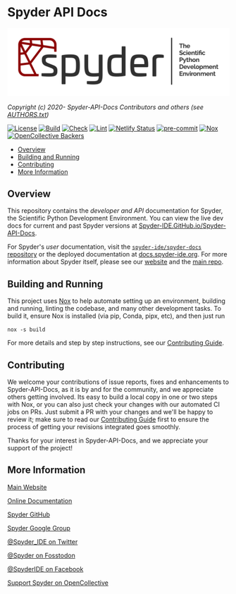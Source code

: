# Spyder API Docs

![Banner image with the Spyder wordmark and full name, the Scientific Python Development Environment](spyder_readme_banner.png)

*Copyright (c) 2020- Spyder-API-Docs Contributors and others (see [AUTHORS.txt](https://github.com/spyder-ide/spyder-api-docs/blob/master/AUTHORS.txt))*


[![License](https://img.shields.io/pypi/l/spyder.svg)](./LICENSE.txt)
[![Build](https://github.com/spyder-ide/spyder-api-docs/actions/workflows/build.yaml/badge.svg)](https://github.com/spyder-ide/spyder-api-docs/actions/workflows/build.yaml)
[![Check](https://github.com/spyder-ide/spyder-api-docs/actions/workflows/check.yaml/badge.svg)](https://github.com/spyder-ide/spyder-api-docs/actions/workflows/check.yaml)
[![Lint](https://github.com/spyder-ide/spyder-api-docs/actions/workflows/lint.yaml/badge.svg)](https://github.com/spyder-ide/spyder-api-docs/actions/workflows/lint.yaml)
[![Netlify Status](https://api.netlify.com/api/v1/badges/_FIXME_NETLIFY_PROJECT_ID/deploy-status)](https://app.netlify.com/sites/spyder-api-docs-preview/deploys)
[![pre-commit](https://img.shields.io/badge/pre--commit-enabled-brightgreen?logo=pre-commit&logoColor=white)](https://github.com/pre-commit/pre-commit)
[![Nox](https://img.shields.io/badge/%F0%9F%A6%8A-Nox-D85E00.svg)](https://github.com/wntrblm/nox)
[![OpenCollective Backers](https://opencollective.com/spyder/backers/badge.svg?color=blue)](https://opencollective.com/spyder)


<!-- markdownlint-disable -->
<!-- START doctoc generated TOC please keep comment here to allow auto update -->
<!-- DON'T EDIT THIS SECTION, INSTEAD RE-RUN doctoc TO UPDATE -->

- [Overview](#overview)
- [Building and Running](#building-and-running)
- [Contributing](#contributing)
- [More Information](#more-information)

<!-- END doctoc generated TOC please keep comment here to allow auto update -->
<!-- markdownlint-restore -->


## Overview

This repository contains the *developer and API* documentation for Spyder, the Scientific Python Development Environment.
You can view the live dev docs for current and past Spyder versions at [Spyder-IDE.GitHub.io/Spyder-API-Docs](https://spyder-ide.github.io/spyder-api-docs/).

For Spyder's *user* documentation, visit the [``spyder-ide/spyder-docs`` repository](https://github.com/spyder-ide/spyder-docs) or the deployed documentation at [docs.spyder-ide.org](https://docs.spyder-ide.org/).
For more information about Spyder itself, please see our [website](https://www.spyder-ide.org/) and the [main repo](https://github.com/spyder-ide/spyder).


## Building and Running

This project uses [Nox](https://nox.thea.codes/) to help automate setting up an environment, building and running, linting the codebase, and many other development tasks.
To build it, ensure Nox is installed (via pip, Conda, pipx, etc), and then just run

```shell
nox -s build
```

For more details and step by step instructions, see our [Contributing Guide](./CONTRIBUTING.md).


## Contributing

We welcome your contributions of issue reports, fixes and enhancements to Spyder-API-Docs, as it is by and for the community, and we appreciate others getting involved.
Its easy to build a local copy in one or two steps with Nox, or you can also just check your changes with our automated CI jobs on PRs.
Just submit a PR with your changes and we'll be happy to review it; make sure to read our [Contributing Guide](./CONTRIBUTING.md) first to ensure the process of getting your revisions integrated goes smoothly.

Thanks for your interest in Spyder-API-Docs, and we appreciate your support of the project!


## More Information

[Main Website](https://www.spyder-ide.org/)

[Online Documentation](https://docs.spyder-ide.org/)

[Spyder GitHub](https://github.com/spyder-ide/spyder)

[Spyder Google Group](https://groups.google.com/group/spyderlib)

[@Spyder_IDE on Twitter](https://twitter.com/spyder_ide)

[@Spyder on Fosstodon](https://fosstodon.org/@Spyder)

[@SpyderIDE on Facebook](https://www.facebook.com/SpyderIDE/)

[Support Spyder on OpenCollective](https://opencollective.com/spyder/)
